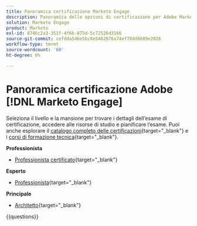 ```yaml
---
title: Panoramica certificazione Marketo Engage
description: Panoramica delle opzioni di certificazione per Adobe Marketo Engage
solution: Marketo Engage
product: Marketo
exl-id: 8746c2a3-351f-4f6b-875d-5c72526d3166
source-git-commit: cefdda546e5bc8e5462876a74ef78dd6689e2026
workflow-type: tm+mt
source-wordcount: '60'
ht-degree: 0%

---
```


# Panoramica certificazione Adobe [!DNL Marketo Engage]

Seleziona il livello e la mansione per trovare i dettagli dell’esame di certificazione, accedere alle risorse di studio e pianificare l’esame. Puoi anche esplorare il [catalogo completo delle certificazioni](https://certification.adobe.com/certifications){target="_blank"} e i [corsi di formazione tecnica](https://certification.adobe.com/courses/?/courses){target="_blank"}.

**Professionista**

* [Professionista certificato](https://certification.adobe.com/certification/engage-professional){target="_blank"} <!--AD0-E555-->

**Esperto**

* [Professionista](https://certification.adobe.com/certification/marketo-engage-business-practitioner-expert){target="_blank"} <!--AD0-E559-->

**Principale**

* [Architetto](https://certification.adobe.com/certification/marketo-engage-architect-master){target="_blank"} <!--AD0-E560-->

{{questions}}

